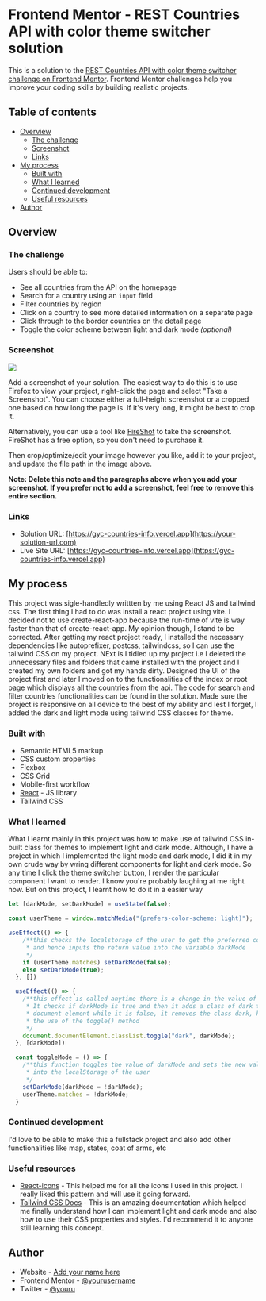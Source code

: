 # Frontend Mentor - REST Countries API with color theme switcher solution

This is a solution to the [REST Countries API with color theme switcher challenge on Frontend Mentor](https://www.frontendmentor.io/challenges/rest-countries-api-with-color-theme-switcher-5cacc469fec04111f7b848ca). Frontend Mentor challenges help you improve your coding skills by building realistic projects. 

## Table of contents

- [Overview](#overview)
  - [The challenge](#the-challenge)
  - [Screenshot](#screenshot)
  - [Links](#links)
- [My process](#my-process)
  - [Built with](#built-with)
  - [What I learned](#what-i-learned)
  - [Continued development](#continued-development)
  - [Useful resources](#useful-resources)
- [Author](#author)


## Overview

### The challenge

Users should be able to:

- See all countries from the API on the homepage
- Search for a country using an `input` field
- Filter countries by region
- Click on a country to see more detailed information on a separate page
- Click through to the border countries on the detail page
- Toggle the color scheme between light and dark mode *(optional)*

### Screenshot

![](./screenshot.jpg)

Add a screenshot of your solution. The easiest way to do this is to use Firefox to view your project, right-click the page and select "Take a Screenshot". You can choose either a full-height screenshot or a cropped one based on how long the page is. If it's very long, it might be best to crop it.

Alternatively, you can use a tool like [FireShot](https://getfireshot.com/) to take the screenshot. FireShot has a free option, so you don't need to purchase it. 

Then crop/optimize/edit your image however you like, add it to your project, and update the file path in the image above.

**Note: Delete this note and the paragraphs above when you add your screenshot. If you prefer not to add a screenshot, feel free to remove this entire section.**

### Links

- Solution URL: [https://gyc-countries-info.vercel.app](https://your-solution-url.com)
- Live Site URL: [https://gyc-countries-info.vercel.app](https://gyc-countries-info.vercel.app)

## My process

This project was sigle-handledly writtten by me using React JS and tailwind css. The first thing I had to do was install a react project using vite. I decided not to use create-react-app because the run-time of vite is way faster than that of create-react-app. My opinion though, I stand to be corrected. 
After getting my react project ready, I installed the necessary dependencies like autoprefixer, postcss, tailwindcss, so I can use the tailwind CSS on my project. NExt is I tidied up my project i.e I deleted the unnecessary files and folders that came installed with the project and I created my own folders and got my hands dirty.
Designed the UI of the project first and later I moved on to the functionalities of the index or root page which displays all the countries from the api. The code for search and filter countries functionalities can be found in the solution. Made sure the project is responsive on all device to the best of my ability and lest I forget, I added the dark and light mode using tailwind CSS classes for theme.

### Built with

- Semantic HTML5 markup
- CSS custom properties
- Flexbox
- CSS Grid
- Mobile-first workflow
- [React](https://reactjs.org/) - JS library
- Tailwind CSS


### What I learned

What I learnt mainly in this project was how to make use of tailwind CSS in-built class for themes to implement light and dark mode. Although, I have a project in which I implemented the light mode and dark mode, I did it in my own crude way by wring different components for light and dark mode. So any time I click the theme switcher button, I render the particular component I want to render. I know you're probably laughing at me right now. But on this project, I learnt how to do it in a easier way

```js
let [darkMode, setDarkMode] = useState(false);

const userTheme = window.matchMedia("(prefers-color-scheme: light)");

useEffect(() => {
    /**this checks the localstorage of the user to get the preferred color theme
     * and hence inputs the return value into the variable darkMode
     */
    if (userTheme.matches) setDarkMode(false);
    else setDarkMode(true);
  }, [])

  useEffect(() => {
    /**this effect is called anytime there is a change in the value of darkMode
     * It checks if darkMode is true and then it adds a class of dark to the
     * document element while it is false, it removes the class dark, hence
     * the use of the toggle() method
     */
    document.documentElement.classList.toggle("dark", darkMode);
  }, [darkMode])

  const toggleMode = () => {
    /**this function toggles the value of darkMode and sets the new value
     * into the localStorage of the user
     */
    setDarkMode(darkMode = !darkMode);
    userTheme.matches = !darkMode;
  }

```

### Continued development

I'd love to be able to make this a fullstack project and also add other functionalities like map, states, coat of arms, etc

### Useful resources

- [React-icons](https://www.example.com) - This helped me for all the icons I used in this project. I really liked this pattern and will use it going forward.
- [Tailwind CSS Docs](https://www.example.com) - This is an amazing documentation which helped me finally understand how I can implement light and dark mode and also how to use their CSS properties and styles. I'd recommend it to anyone still learning this concept.

## Author

- Website - [Add your name here](https://www.your-site.com)
- Frontend Mentor - [@yourusername](https://www.frontendmentor.io/profile/yourusername)
- Twitter - [@youru](https://www.twitter.com/yourusername)
